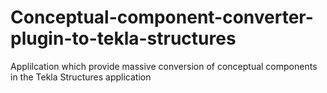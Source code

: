 # Conceptual-component-converter-plugin-to-tekla-structures
Applilcation which provide massive conversion of conceptual components in the Tekla Structures application
